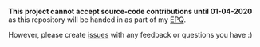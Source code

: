 **This project cannot accept source-code contributions until 01-04-2020** as this repository will be handed in as part of my [EPQ](https://www.aqa.org.uk/programmes/aqa-baccalaureate/extended-project).

However, please create [issues](https://github.com/nanaian/vine/issues) with any feedback or questions you have :)
